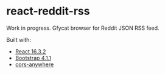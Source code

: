 # react-reddit-rss

Work in progress. Gfycat browser for Reddit JSON RSS feed.

Built with:
- [React 16.3.2](https://reactjs.org/)
- [Bootstrap 4.1.1](https://getbootstrap.com/)
- [cors-anywhere](https://cors-anywhere.herokuapp.com/)
